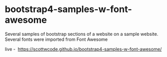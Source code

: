 # bootstrap4-samples-w-font-awesome
Several samples of bootstrap sections of a website on a sample website. Several fonts were imported from Font Awesome

live -  https://scottwcode.github.io/bootstrap4-samples-w-font-awesome/
